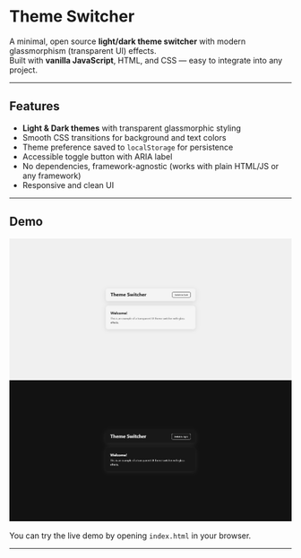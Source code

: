 # Theme Switcher

A minimal, open source **light/dark theme switcher** with modern glassmorphism (transparent UI) effects.  
Built with **vanilla JavaScript**, HTML, and CSS — easy to integrate into any project.

---

## Features

- **Light & Dark themes** with transparent glassmorphic styling  
- Smooth CSS transitions for background and text colors  
- Theme preference saved to `localStorage` for persistence  
- Accessible toggle button with ARIA label  
- No dependencies, framework-agnostic (works with plain HTML/JS or any framework)  
- Responsive and clean UI  

---

## Demo

![Screenshot Light Theme](light-theme.png)  
![Screenshot Dark Theme](dark-theme.png)  

You can try the live demo by opening `index.html` in your browser.

---
